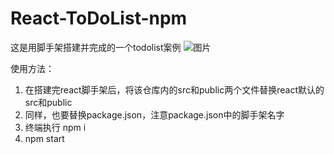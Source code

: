 # React-ToDoList-npm
这是用脚手架搭建并完成的一个todolist案例
![图片](https://user-images.githubusercontent.com/77259971/167328179-f3c5aa70-55a2-4c3b-9804-908c83b35dea.png)


使用方法：
1. 在搭建完react脚手架后，将该仓库内的src和public两个文件替换react默认的src和public
2. 同样，也要替换package.json，注意package.json中的脚手架名字
3. 终端执行 npm i
4. npm start
